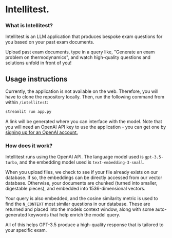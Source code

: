 # Intellitest.

### What is Intellitest?

Intellitest is an LLM application that produces bespoke exam questions for you based on your past exam documents. 

Upload past exam documents, type in a query like, "Generate an exam problem on thermodynamics", and watch high-quality questions and solutions unfold in front of you!

## Usage instructions

Currently, the application is not available on the web. Therefore, you will have to clone the repository locally. Then, run the following command from within `/intellitest`:

```bash
streamlit run app.py
```

A link will be generated where you can interface with the model. Note that you will need an OpenAI API key to use the application - you can get one by [signing up for an OpenAI account.](https://openai.com/)

### How does it work?

Intellitest runs using the OpenAI API. The language model used is `gpt-3.5-turbo`, and the embedding model used is `text-embedding-3-small`.

When you upload files, we check to see if your file already exists on our database. If so, the embeddings can be directly accessed from our vector database. Otherwise, your documents are chunked (turned into smaller, digestable pieces), and embedded into 1536-dimensional vectors.

Your query is also embedded, and the cosine similarity metric is used to find the `N_CONTEXT` most similar questions in our database. These are returned and placed into the models context window, along with some auto-generated keywords that help enrich the model query.

All of this helps GPT-3.5 produce a high-quality response that is tailored to your specific exam.
